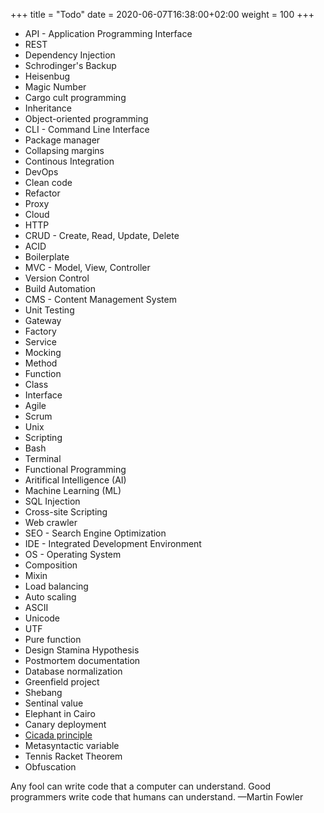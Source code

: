 +++
title = "Todo"
date = 2020-06-07T16:38:00+02:00
weight = 100
+++


- API - Application Programming Interface
- REST
- Dependency Injection
- Schrodinger's Backup
- Heisenbug
- Magic Number
- Cargo cult programming
- Inheritance
- Object-oriented programming
- CLI - Command Line Interface
- Package manager
- Collapsing margins
- Continous Integration
- DevOps
- Clean code
- Refactor
- Proxy
- Cloud
- HTTP
- CRUD - Create, Read, Update, Delete
- ACID
- Boilerplate
- MVC - Model, View, Controller
- Version Control
- Build Automation
- CMS - Content Management System
- Unit Testing
- Gateway
- Factory
- Service
- Mocking
- Method
- Function
- Class
- Interface
- Agile
- Scrum
- Unix
- Scripting
- Bash
- Terminal
- Functional Programming
- Aritifical Intelligence (AI)
- Machine Learning (ML)
- SQL Injection
- Cross-site Scripting
- Web crawler
- SEO - Search Engine Optimization
- IDE - Integrated Development Environment
- OS - Operating System
- Composition
- Mixin
- Load balancing
- Auto scaling
- ASCII
- Unicode
- UTF
- Pure function
- Design Stamina Hypothesis
- Postmortem documentation
- Database normalization
- Greenfield project
- Shebang
- Sentinal value
- Elephant in Cairo
- Canary deployment
- [Cicada principle](https://lea.verou.me/2020/07/the-cicada-principle-revisited-with-css-variables/)
- Metasyntactic variable
- Tennis Racket Theorem
- Obfuscation


Any fool can write code that a computer can understand. Good programmers write code that humans can understand.
—Martin Fowler